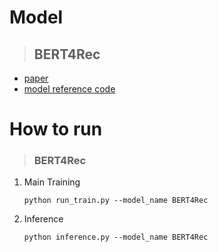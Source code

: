 # Model
> ## BERT4Rec
- [paper](https://arxiv.org/abs/1904.06690v2)
- [model reference code](https://github.com/jaywonchung/BERT4Rec-VAE-Pytorch)


# How to run

> ### BERT4Rec

1. Main Training
   ```
   python run_train.py --model_name BERT4Rec 
   ```

2. Inference
   ```
   python inference.py --model_name BERT4Rec 
   ```
